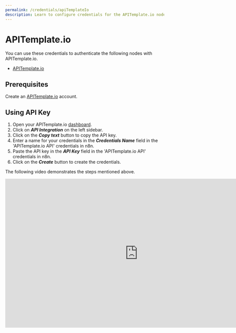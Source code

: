 ```yaml
---
permalink: /credentials/apiTemplateIo
description: Learn to configure credentials for the APITemplate.io node in n8n
---
```


# APITemplate.io

You can use these credentials to authenticate the following nodes with APITemplate.io.
- [APITemplate.io](../../nodes-library/nodes/APITemplateIo/README.md)

## Prerequisites

Create an [APITemplate.io](https://apitemplate.io/) account.

## Using API Key

1. Open your APITemplate.io [dashboard](https://app.apitemplate.io).
2. Click on ***API Integration*** on the left sidebar.
3. Click on the ***Copy text*** button to copy the API key.
4. Enter a name for your credentials in the ***Credentials Name*** field in the 'APITemplate.io API' credentials in n8n.
5. Paste the API key in the ***API Key*** field in the 'APITemplate.io API' credentials in n8n.
6. Click on the ***Create*** button to create the credentials.


The following video demonstrates the steps mentioned above.

<div class="video-container">
<iframe width="840" height="472.5" src="https://www.youtube.com/embed/NUAkybjCGa8" frameborder="0" allow="accelerometer; autoplay; clipboard-write; encrypted-media; gyroscope; picture-in-picture" allowfullscreen></iframe>
</div>
